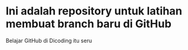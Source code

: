 # Ini adalah repository untuk latihan membuat branch baru di GitHub
Belajar GitHub di Dicoding itu seru

